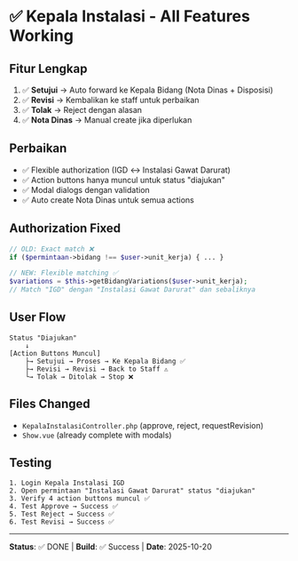 # ✅ Kepala Instalasi - All Features Working

## Fitur Lengkap
1. ✅ **Setujui** → Auto forward ke Kepala Bidang (Nota Dinas + Disposisi)
2. ✅ **Revisi** → Kembalikan ke staff untuk perbaikan
3. ✅ **Tolak** → Reject dengan alasan
4. ✅ **Nota Dinas** → Manual create jika diperlukan

## Perbaikan
- ✅ Flexible authorization (IGD ↔ Instalasi Gawat Darurat)
- ✅ Action buttons hanya muncul untuk status "diajukan"
- ✅ Modal dialogs dengan validation
- ✅ Auto create Nota Dinas untuk semua actions

## Authorization Fixed
```php
// OLD: Exact match ❌
if ($permintaan->bidang !== $user->unit_kerja) { ... }

// NEW: Flexible matching ✅
$variations = $this->getBidangVariations($user->unit_kerja);
// Match "IGD" dengan "Instalasi Gawat Darurat" dan sebaliknya
```

## User Flow
```
Status "Diajukan" 
    ↓
[Action Buttons Muncul]
    ├→ Setujui → Proses → Ke Kepala Bidang ✅
    ├→ Revisi → Revisi → Back to Staff ⚠️
    └→ Tolak → Ditolak → Stop ❌
```

## Files Changed
- `KepalaInstalasiController.php` (approve, reject, requestRevision)
- `Show.vue` (already complete with modals)

## Testing
```
1. Login Kepala Instalasi IGD
2. Open permintaan "Instalasi Gawat Darurat" status "diajukan"
3. Verify 4 action buttons muncul ✅
4. Test Approve → Success ✅
5. Test Reject → Success ✅
6. Test Revisi → Success ✅
```

---
**Status**: ✅ DONE | **Build**: ✅ Success | **Date**: 2025-10-20

